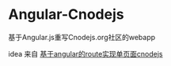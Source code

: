 # Angular-Cnodejs
基于Angular.js重写Cnodejs.org社区的webapp

idea 来自 [基于angular的route实现单页面cnodejs](http://junhey.com/javascript/167.html)

